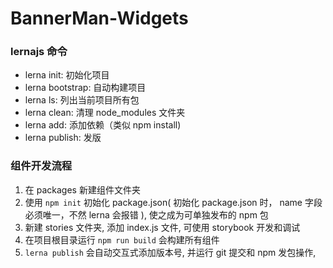 # BannerMan-Widgets

### lernajs 命令

- lerna init: 初始化项目
- lerna bootstrap: 自动构建项目
- lerna ls: 列出当前项目所有包
- lerna clean: 清理 node_modules 文件夹
- lerna add: 添加依赖（类似 npm install)
- lerna publish: 发版

### 组件开发流程

1. 在 packages 新建组件文件夹
2. 使用 `npm init` 初始化 package.json( 初始化 package.json 时， name 字段必须唯一，不然 lerna 会报错 ), 使之成为可单独发布的 npm 包
3. 新建 stories 文件夹, 添加 index.js 文件, 可使用 storybook 开发和调试
4. 在项目根目录运行 `npm run build` 会构建所有组件
5. `lerna publish` 会自动交互式添加版本号, 并运行 git 提交和 npm 发包操作,
